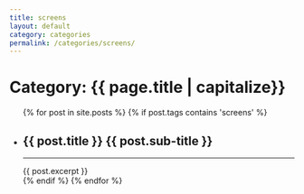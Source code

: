 ```yaml
---
title: screens
layout: default
category: categories
permalink: /categories/screens/
---
```


<h1 class="page-heading">Category: {{ page.title | capitalize}}</h1>

<div class="home">
  <ul class="post-list">
		{% for post in site.posts %}
	    {% if post.tags contains 'screens' %}
				<li onclick="location.href='{{ post.url | prepend: site.baseurl }}'">
          <h2>
            <a class="post-link" >{{ post.title }}</a>
            <a class="post-sublink" >{{ post.sub-title }}</a>
          </h2>
          <hr class="division">
            {{ post.excerpt }}
        </li>
			{% endif %}
		{% endfor %}
	</ul>
</div>